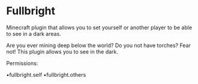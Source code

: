 # Fullbright
Minecraft plugin that allows you to set yourself or another player to be able to see in a dark areas.

Are you ever mining deep below the world? Do you not have torches? Fear not! This plugin allows you to see in the dark.

Permissions:
  
  •fullbright.self
  •fullbright.others
